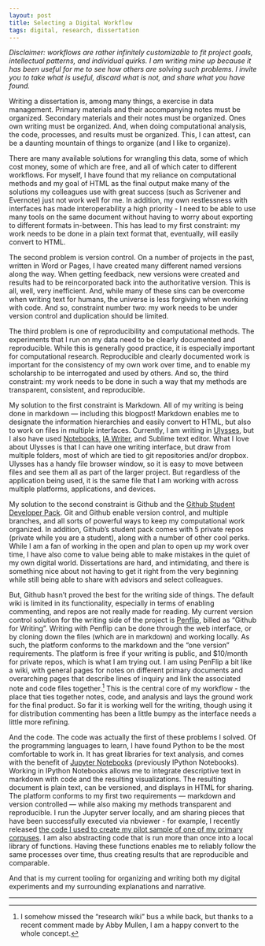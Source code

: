 ```yaml
---
layout: post
title: Selecting a Digital Workflow
tags: digital, research, dissertation
---
```

*Disclaimer: workflows are rather infinitely customizable to fit project goals, intellectual patterns, and individual quirks. I am writing mine up because it has been useful for me to see how others are solving such problems. I invite you to take what is useful, discard what is not, and share what you have found.*

Writing a dissertation is, among many things, a exercise in data management. Primary materials and their accompanying notes must be organized. Secondary materials and their notes must be organized. Ones own writing must be organized. And, when doing computational analysis, the code, processes, and results must be organized. This, I can attest, can be a daunting mountain of things to organize (and I like to organize).

There are many available solutions for wrangling this data, some of which cost money, some of which are free, and all of which cater to different workflows. For myself, I have found that my reliance on computational methods and my goal of HTML as the final output make many of the solutions my colleagues use with great success (such as Scrivener and Evernote) just not work well for me. In addition, my own restlessness with interfaces has made interoperability a high priority - I need to be able to use many tools on the same document without having to worry about exporting to different formats in-between. This has lead to my first constraint: my work needs to be done in a plain text format that, eventually, will easily convert to HTML.

The second problem is version control. On a number of projects in the past, written in Word or Pages, I have created many different named versions along the way. When getting feedback, new versions were created and results had to be reincorporated back into the authoritative version. This is all, well, very inefficient. And, while many of these sins can be overcome when writing text for humans, the universe is less forgiving when working with code. And so, constraint number two: my work needs to be under version control and duplication should be limited.

The third problem is one of reproducibility and computational methods. The experiments that I run on my data need to be clearly documented and reproducible. While this is generally good practice, it is especially important for computational research. Reproducible and clearly documented work is important for the consistency of my own work over time, and to enable my scholarship to be interrogated and used by others. And so, the third constraint: my work needs to be done in such a way that my methods are transparent, consistent, and reproducible.

My solution to the first constraint is Markdown. All of my writing is being done in markdown — including this blogpost! Markdown enables me to designate the information hierarchies and easily convert to HTML, but also to work on files in multiple interfaces. Currently, I am writing in [Ulysses](http://www.ulyssesapp.com/), but I also have used [Notebooks](http://www.notebooksapp.com/), [IA Writer](https://ia.net/writer/mac/), and Sublime text editor. What I love about Ulysses is that I can have one writing interface, but draw from multiple folders, most of which are tied to git repositories and/or dropbox. Ulysses has a handy file browser window, so it is easy to move between files and see them all as part of the larger project. But regardless of the application being used, it is the same file that I am working with across multiple platforms, applications, and devices. 

My solution to the second constraint is Github and the [Github Student Developer Pack](https://education.github.com/pack). Git and Github enable version control, and multiple branches, and all sorts of powerful ways to keep my computational work organized. In addition, Github’s student pack comes with 5 private repos (private while you are a student), along with a number of other cool perks. While I am a fan of working in the open and plan to open up my work over time, I have also come to value being able to make mistakes in the quiet of my own digital world.  Dissertations are hard, and intimidating, and there is something nice about not having to get it right from the very beginning while still being able to share with advisors and select colleagues. 

But, Github hasn’t proved the best for the writing side of things. The default wiki is limited in its functionality, especially in terms of enabling commenting, and repos are not really made for reading. My current version control solution for the writing side of the project is [Penflip](https://www.penflip.com/), billed as  “Github for Writing”. Writing with Penflip can be done through the web interface, or by cloning down the files (which are in markdown) and working locally. As such, the platform conforms to the markdown and the “one version” requirements. The platform is free if your writing is public, and $10/month for private repos, which is what I am trying out. I am using PenFlip a bit like a wiki, with general pages for notes on different primary documents and overarching pages that describe lines of inquiry and link the associated note and code files together.[^2] This is the central core of my workflow - the place that ties together notes, code, and analysis and lays the ground work for the final product. So far it is working well for the writing, though using it for distribution commenting has been a little bumpy as the interface needs a little more refining.

And the code. The code was actually the first of these problems I solved. Of the programming languages to learn, I have found Python to be the most comfortable to work in. It has great libraries for text analysis, and comes with the benefit of [Jupyter Notebooks](http://jupyter.org/) (previously IPython Notebooks). Working in IPython Notebooks allows me to integrate descriptive text in markdown with code and the resulting visualizations. The resulting document is plain text, can be versioned, and displays in HTML for sharing. The platform conforms to my first two requirements — markdown and version controlled — while also making my methods transparent and reproducible. I run the Jupyter server locally, and am sharing pieces that have been successfully executed via nbviewer - for example, I recently released [the code I used to create my pilot sample of one of my primary corpuses](http://nbviewer.ipython.org/gist/jerielizabeth/62816081c79ae0495755). I am also abstracting code that is run more than once into a local library of functions. Having these functions enables me to reliably follow the same processes over time, thus creating results that are reproducible and comparable.

And that is my current tooling for organizing and writing both my digital experiments and my surrounding explanations and narrative. 

---

[^2]:	I somehow missed the “research wiki” bus a while back, but thanks to a recent comment made by Abby Mullen, I am a happy convert to the whole concept.


